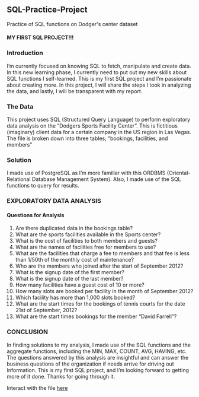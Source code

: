 ## SQL-Practice-Project
Practice of SQL functions on Dodger's center dataset


#### MY FIRST SQL PROJECT!!!

### Introduction
I’m currently focused on knowing SQL to fetch, manipulate and create data. In this new learning phase, I currently need to put out my new skills about SQL functions I self-learned. This is my first SQL project and I’m passionate about creating more. In this project, I will share the steps I took in analyzing the data, and lastly, I will be transparent with my report.

### The Data
This project uses SQL (Structured Query Language) to perform exploratory data analysis on the “Dodgers Sports Facility Center”. This is fictitious (imaginary) client data for a certain company in the US region in Las Vegas. The file is broken down into three tables; “bookings, facilities, and members”

### Solution
I made use of PostgreSQL as I’m more familiar with this ORDBMS (Oriental-Relational Database Management System). Also, I made use of the SQL functions to query for results.

### EXPLORATORY DATA ANALYSIS
#### Questions for Analysis
1. Are there duplicated data in the bookings table?
2. What are the sports facilities available in the Sports center?
3. What is the cost of facilities to both members and guests?
4. What are the names of facilities free for members to use?
5. What are the facilities that charge a fee to members and that fee is less than 1/50th of the monthly cost of
maintenance?
6. Who are the members who joined after the start of September 2012?
7. What is the signup date of the first member?
8. What is the signup date of the last member?
9. How many facilities have a guest cost of 10 or more?
10. How many slots are booked per facility in the month of September 2012?
11. Which facility has more than 1,000 slots booked?
12. What are the start times for the bookings of tennis courts for the date 21st of September, 2012?
13. What are the start times bookings for the member “David Farrell”?

### CONCLUSION
In finding solutions to my analysis, I made use of the SQL functions and the aggregate functions, including the MIN, MAX, COUNT, AVG, HAVING, etc.
The questions answered by this analysis are insightful and can answer the business questions of the organization if needs arrive for driving out Information.
This is my first SQL project, and I’m looking forward to getting more of it done. Thanks for going through it.

Interact with the file [here](https://drive.google.com/file/d/1egKliEUOpAVwYp1o2aHdGwz4Vk3N1VzV/view?usp=sharing)
